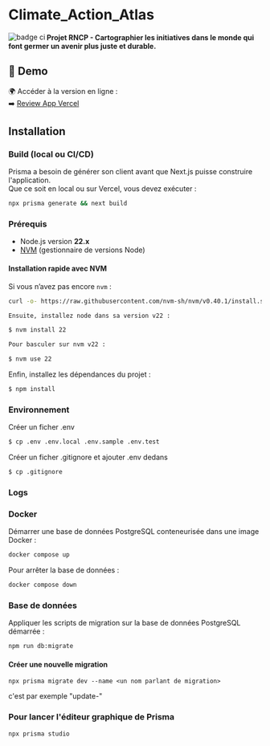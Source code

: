 # Climate_Action_Atlas

<img align="left" alt="badge ci" src="https://github.com/PaulaRondao/Climate_Action_Atlas/actions/workflows/node.js.yml/badge.svg" />         


#### Projet RNCP - Cartographier les initiatives dans le monde qui font germer un avenir plus juste et durable.

## 🔗 Demo

🌍 Accéder à la version en ligne :  
➡️ [Review App Vercel]([https://climate-action-atlas.vercel.app](https://github.com/PaulaRondao/Climate_Action_Atlas/commit/ffc2904b787d065fc45e0b4862facb01b3caf573))  

## Installation

### Build (local ou CI/CD)

Prisma a besoin de générer son client avant que Next.js puisse construire l'application.  
Que ce soit en local ou sur Vercel, vous devez exécuter :

```bash
npx prisma generate && next build
```

### Prérequis

- Node.js version **22.x**
- [NVM](https://github.com/nvm-sh/nvm) (gestionnaire de versions Node)

#### Installation rapide avec NVM

Si vous n’avez pas encore `nvm` :

```bash
curl -o- https://raw.githubusercontent.com/nvm-sh/nvm/v0.40.1/install.sh | bash

Ensuite, installez node dans sa version v22 :

$ nvm install 22

Pour basculer sur nvm v22 :

$ nvm use 22
```

Enfin, installez les dépendances du projet :

```bash
$ npm install
```

### Environnement

Créer un ficher .env

```bash
$ cp .env .env.local .env.sample .env.test
```

Créer un ficher .gitignore et ajouter .env dedans

```bash
$ cp .gitignore
```

### Logs

### Docker

Démarrer une base de données PostgreSQL conteneurisée dans une image Docker :

```bash
docker compose up
```

Pour arrêter la base de données :

```bash
docker compose down
```

### Base de données

Appliquer les scripts de migration sur la base de données PostgreSQL démarrée :

```bash
npm run db:migrate
```

#### Créer une nouvelle migration

```
npx prisma migrate dev --name <un nom parlant de migration>
```

<un nom parlant de migration> c'est par exemple "update-<un nom en lien avec la table>"

### Pour lancer l'éditeur graphique de Prisma

```
npx prisma studio
```
